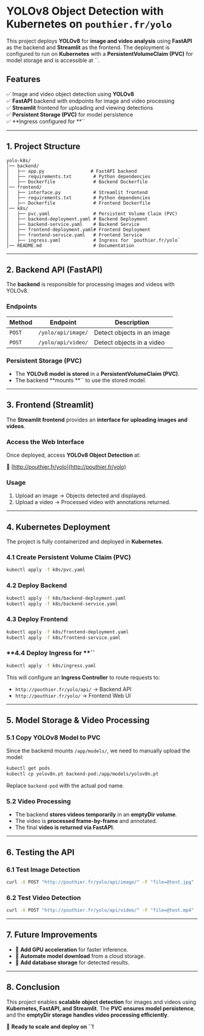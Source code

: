 # YOLOv8 Object Detection with Kubernetes on `pouthier.fr/yolo`

This project deploys **YOLOv8** for **image and video analysis** using **FastAPI** as the backend and **Streamlit** as the frontend. The deployment is configured to run on **Kubernetes** with a **PersistentVolumeClaim (PVC)** for model storage and is accessible at ``.

## **Features**

✅ Image and video object detection using **YOLOv8**\
✅ **FastAPI** backend with endpoints for image and video processing\
✅ **Streamlit** frontend for uploading and viewing detections\
✅ **Persistent Storage (PVC)** for model persistence\
✅ **Ingress configured for **``

---

## **1. Project Structure**

```
yolo-k8s/
│── backend/
│   ├── app.py                 # FastAPI backend
│   ├── requirements.txt        # Python dependencies
│   ├── Dockerfile              # Backend Dockerfile
│── frontend/
│   ├── interface.py            # Streamlit frontend
│   ├── requirements.txt        # Python dependencies
│   ├── Dockerfile              # Frontend Dockerfile
│── k8s/
│   ├── pvc.yaml                # Persistent Volume Claim (PVC)
│   ├── backend-deployment.yaml # Backend Deployment
│   ├── backend-service.yaml    # Backend Service
│   ├── frontend-deployment.yaml# Frontend Deployment
│   ├── frontend-service.yaml   # Frontend Service
│   ├── ingress.yaml            # Ingress for `pouthier.fr/yolo`
│── README.md                   # Documentation
```

---

## **2. Backend API (FastAPI)**

The **backend** is responsible for processing images and videos with YOLOv8.

### **Endpoints**

| Method | Endpoint           | Description                |
| ------ | ------------------ | -------------------------- |
| `POST` | `/yolo/api/image/` | Detect objects in an image |
| `POST` | `/yolo/api/video/` | Detect objects in a video  |

### **Persistent Storage (PVC)**

- The **YOLOv8 model is stored** in a **PersistentVolumeClaim (PVC)**.
- The backend **mounts **`` to use the stored model.

---

## **3. Frontend (Streamlit)**

The **Streamlit frontend** provides an **interface for uploading images and videos**.

### **Access the Web Interface**

Once deployed, access **YOLOv8 Object Detection** at:

🔗 [http://pouthier.fr/yolo](http://pouthier.fr/yolo)

### **Usage**

1. Upload an image → Objects detected and displayed.
2. Upload a video → Processed video with annotations returned.

---

## **4. Kubernetes Deployment**

The project is fully containerized and deployed in **Kubernetes**.

### **4.1 Create Persistent Volume Claim (PVC)**

```bash
kubectl apply -f k8s/pvc.yaml
```

### **4.2 Deploy Backend**

```bash
kubectl apply -f k8s/backend-deployment.yaml
kubectl apply -f k8s/backend-service.yaml
```

### **4.3 Deploy Frontend**

```bash
kubectl apply -f k8s/frontend-deployment.yaml
kubectl apply -f k8s/frontend-service.yaml
```

### **4.4 Deploy Ingress for **``

```bash
kubectl apply -f k8s/ingress.yaml
```

This will configure an **Ingress Controller** to route requests to:

- `http://pouthier.fr/yolo/api/` → Backend API
- `http://pouthier.fr/yolo/` → Frontend Web UI

---

## **5. Model Storage & Video Processing**

### **5.1 Copy YOLOv8 Model to PVC**

Since the backend mounts `/app/models/`, we need to manually upload the model:

```bash
kubectl get pods
kubectl cp yolov8n.pt backend-pod:/app/models/yolov8n.pt
```

Replace `backend-pod` with the actual pod name.

### **5.2 Video Processing**

- The backend **stores videos temporarily** in an **emptyDir volume**.
- The video is **processed frame-by-frame** and annotated.
- The final **video is returned via FastAPI**.

---

## **6. Testing the API**

### **6.1 Test Image Detection**

```bash
curl -X POST "http://pouthier.fr/yolo/api/image/" -F "file=@test.jpg"
```

### **6.2 Test Video Detection**

```bash
curl -X POST "http://pouthier.fr/yolo/api/video/" -F "file=@test.mp4"
```

---

## **7. Future Improvements**

- 📌 **Add GPU acceleration** for faster inference.
- 📌 **Automate model download** from a cloud storage.
- 📌 **Add database storage** for detected results.

---

## **8. Conclusion**

This project enables **scalable object detection** for images and videos using **Kubernetes, FastAPI, and Streamlit**. The **PVC ensures model persistence**, and the **emptyDir storage handles video processing efficiently**.

🚀 **Ready to scale and deploy on **``**!**

